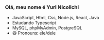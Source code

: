 ### Olá, meu nome é Yuri Nicolichi 

- JavaScript, Html, Css, Node.js, React, Java
- Estudando Typescript
- MySQL, phpMyAdmin, PostgreSQL
- 😄 Pronouns: ele/dele

